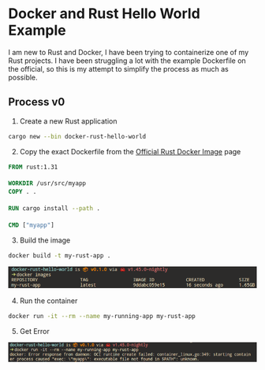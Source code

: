 # Docker and Rust Hello World Example

I am new to Rust and Docker, I have been trying to containerize one of my Rust projects. I have been struggling a lot with the example Dockerfile on the official, so this is my attempt to simplify the process as much as possible.

## Process v0

1. Create a new Rust application

```bash
cargo new --bin docker-rust-hello-world
```

2. Copy the exact Dockerfile from the [Official Rust Docker Image](https://registry.hub.docker.com/_/rust/) page

```dockerfile
FROM rust:1.31

WORKDIR /usr/src/myapp
COPY . .

RUN cargo install --path .

CMD ["myapp"]
```
3. Build the image

```bash
docker build -t my-rust-app .
```

![Built Image](images/process_v0_built_image.png)

4. Run the container

```bash
docker run -it --rm --name my-running-app my-rust-app
```

5. Get Error

![Run Error](images/process_v0_run_error.png)
